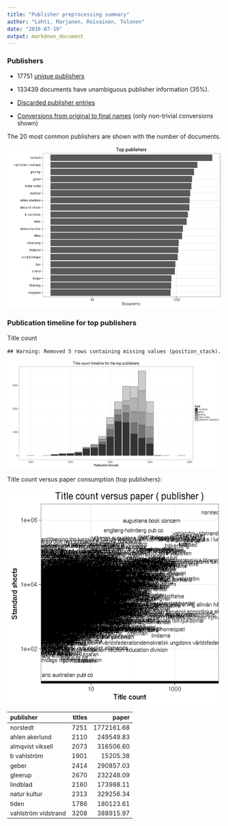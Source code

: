 ```yaml
---
title: "Publisher preprocessing summary"
author: "Lahti, Marjanen, Roivainen, Tolonen"
date: "2016-07-19"
output: markdown_document
---
```



### Publishers

 * 17751 [unique publishers](output.tables/publisher_accepted.csv)

 * 133439 documents have unambiguous publisher information (35%). 

 * [Discarded publisher entries](output.tables/publisher_discarded.csv)

 * [Conversions from original to final names](output.tables/publisher_conversion_nontrivial.csv) (only non-trivial conversions shown)


The 20 most common publishers are shown with the number of documents. 

![plot of chunk summarypublisher2](figure/summarypublisher2-1.png)

### Publication timeline for top publishers

Title count


```
## Warning: Removed 5 rows containing missing values (position_stack).
```

![plot of chunk summaryTop10pubtimeline](figure/summaryTop10pubtimeline-1.png)



Title count versus paper consumption (top publishers):

![plot of chunk publishertitlespapers](figure/publishertitlespapers-1.png)

|publisher           | titles|      paper|
|:-------------------|------:|----------:|
|norstedt            |   7251| 1772161.68|
|ahlen akerlund      |   2110|  249549.83|
|almqvist viksell    |   2073|  316506.60|
|b vahlström         |   1901|   15205.38|
|geber               |   2414|  290857.03|
|gleerup             |   2670|  232248.09|
|lindblad            |   2160|  173988.11|
|natur kultur        |   2313|  329256.34|
|tiden               |   1786|  180123.61|
|vahlström vidstrand |   3208|  388915.97|


